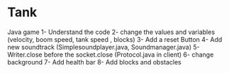 # Tank
Java game
1- Understand the code 2- change the values and variables (velocity, boom speed, tank speed , blocks) 3- Add a reset Button 4- Add new soundtrack (Simplesoundplayer.java, Soundmanager.java) 5- Writer.close before the socket.close (Protocol.java in client) 6- change background 7- Add health bar 8- Add blocks and obstacles
